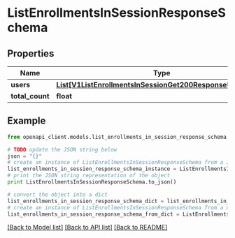# ListEnrollmentsInSessionResponseSchema


## Properties
Name | Type | Description | Notes
------------ | ------------- | ------------- | -------------
**users** | [**List[V1ListEnrollmentsInSessionGet200ResponseUsersInner]**](V1ListEnrollmentsInSessionGet200ResponseUsersInner.md) |  | 
**total_count** | **float** |  | 

## Example

```python
from openapi_client.models.list_enrollments_in_session_response_schema import ListEnrollmentsInSessionResponseSchema

# TODO update the JSON string below
json = "{}"
# create an instance of ListEnrollmentsInSessionResponseSchema from a JSON string
list_enrollments_in_session_response_schema_instance = ListEnrollmentsInSessionResponseSchema.from_json(json)
# print the JSON string representation of the object
print ListEnrollmentsInSessionResponseSchema.to_json()

# convert the object into a dict
list_enrollments_in_session_response_schema_dict = list_enrollments_in_session_response_schema_instance.to_dict()
# create an instance of ListEnrollmentsInSessionResponseSchema from a dict
list_enrollments_in_session_response_schema_from_dict = ListEnrollmentsInSessionResponseSchema.from_dict(list_enrollments_in_session_response_schema_dict)
```
[[Back to Model list]](../README.md#documentation-for-models) [[Back to API list]](../README.md#documentation-for-api-endpoints) [[Back to README]](../README.md)


